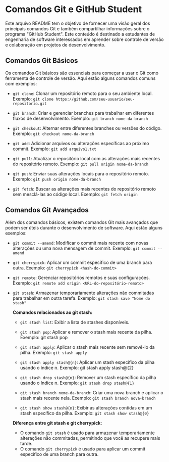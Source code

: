 # Comandos Git e GitHub Student

Este arquivo README tem o objetivo de fornecer uma visão geral dos principais comandos Git e também compartilhar informações sobre o programa "GitHub Student". Este conteúdo é destinado a estudantes de engenharia de software interessados em aprender sobre controle de versão e colaboração em projetos de desenvolvimento.

## Comandos Git Básicos

Os comandos Git básicos são essenciais para começar a usar o Git como ferramenta de controle de versão. Aqui estão alguns comandos comuns com exemplos:

- `git clone`: Clonar um repositório remoto para o seu ambiente local.
  Exemplo: `git clone https://github.com/seu-usuario/seu-repositorio.git`

- `git branch`: Criar e gerenciar branches para trabalhar em diferentes fluxos de desenvolvimento.
  Exemplo: `git branch nome-da-branch`

- `git checkout`: Alternar entre diferentes branches ou versões do código.
  Exemplo: `git checkout nome-da-branch`

- `git add`: Adicionar arquivos ou alterações específicas ao próximo commit.
  Exemplo: `git add arquivo1.txt`

- `git pull`: Atualizar o repositório local com as alterações mais recentes do repositório remoto.
  Exemplo: `git pull origin nome-da-branch`

- `git push`: Enviar suas alterações locais para o repositório remoto.
  Exemplo: `git push origin nome-da-branch`

- `git fetch`: Buscar as alterações mais recentes do repositório remoto sem mesclá-las ao código local.
  Exemplo: `git fetch origin`

## Comandos Git Avançados

Além dos comandos básicos, existem comandos Git mais avançados que podem ser úteis durante o desenvolvimento de software. Aqui estão alguns exemplos:

- `git commit --amend`: Modificar o commit mais recente com novas alterações ou uma nova mensagem de commit.
  Exemplo: `git commit --amend`

- `git cherrypick`: Aplicar um commit específico de uma branch para outra.
  Exemplo: `git cherrypick <hash-do-commit>`

- `git remote`: Gerenciar repositórios remotos e suas configurações.
  Exemplo: `git remote add origin <URL-do-repositório-remoto>`

- `git stash`: Armazenar temporariamente alterações não commitadas para trabalhar em outra tarefa.
  Exemplo: `git stash save "Nome do stash"`

  **Comandos relacionados ao git stash:**
  - `git stash list`: Exibir a lista de stashes disponíveis.
  - `git stash pop`: Aplicar e remover o stash mais recente da pilha.
Exemplo: git stash pop

  - `git stash apply`: Aplicar o stash mais recente sem removê-lo da pilha.
Exemplo: `git stash apply`

  - `git stash apply stash@{n}`: Aplicar um stash específico da pilha usando o índice n.
Exemplo: git stash apply stash@{2}

  - `git stash drop stash@{n}`: Remover um stash específico da pilha usando o índice n.
Exemplo: `git stash drop stash@{1}`

  - `git stash branch nome-da-branch`: Criar uma nova branch e aplicar o stash mais recente nela.
Exemplo: `git stash branch nova-branch`

  - `git stash show stash@{n}`: Exibir as alterações contidas em um stash específico da pilha.
Exemplo: `git stash show stash@{0}`

  **Diferença entre git stash e git cherrypick:**
  - O comando `git stash` é usado para armazenar temporariamente alterações não commitadas, permitindo que você as recupere mais tarde.
  - O comando `git cherrypick` é usado para aplicar um commit específico de uma branch para outra.
